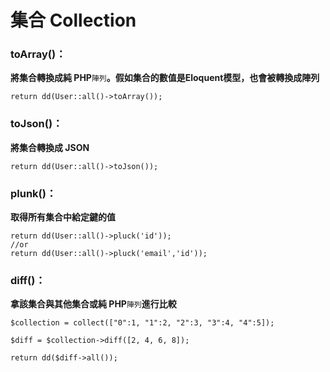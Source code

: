 # 集合 Collection

### toArray\(\)：

**將集合轉換成純 PHP**`陣列`**。假如集合的數值是Eloquent模型，也會被轉換成陣列**

```
return dd(User::all()->toArray());
```

### toJson\(\)：

**將集合轉換成 JSON**

```
return dd(User::all()->toJson());
```

### plunk\(\)：

**取得所有集合中給定鍵的值**

```
return dd(User::all()->pluck('id'));
//or 
return dd(User::all()->pluck('email','id'));
```

### diff\(\)：

**拿該集合與其他集合或純 PHP**`陣列`**進行比較**

```
$collection = collect(["0":1, "1":2, "2":3, "3":4, "4":5]);

$diff = $collection->diff([2, 4, 6, 8]);

return dd($diff->all());
```

### 



